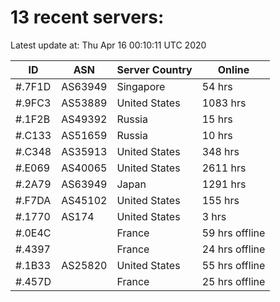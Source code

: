 # 13 recent servers:

Latest update at: Thu Apr 16 00:10:11 UTC 2020

| ID | ASN | Server Country | Online |
| -- | --- | -------------- | ------ |
| #.7F1D | AS63949 | Singapore | 54 hrs |
| #.9FC3 | AS53889 | United States | 1083 hrs |
| #.1F2B | AS49392 | Russia | 15 hrs |
| #.C133 | AS51659 | Russia | 10 hrs |
| #.C348 | AS35913 | United States | 348 hrs |
| #.E069 | AS40065 | United States | 2611 hrs |
| #.2A79 | AS63949 | Japan | 1291 hrs |
| #.F7DA | AS45102 | United States | 155 hrs |
| #.1770 | AS174 | United States | 3 hrs |
| #.0E4C |  | France | 59 hrs offline |
| #.4397 |  | France | 24 hrs offline |
| #.1B33 | AS25820 | United States | 55 hrs offline |
| #.457D |  | France | 25 hrs offline |

